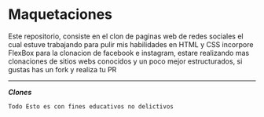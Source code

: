# Maquetaciones
Este repositorio, consiste en el clon de paginas web de redes sociales el cual estuve trabajando para pulir mis habilidades en HTML y CSS incorpore FlexBox para la clonacion de facebook e instagram, estare realizando mas clonaciones de sitios webs conocidos y un poco mejor estructurados, si gustas has un fork y realiza tu PR

---
***Clones***
~~~
Todo Esto es con fines educativos no delictivos
~~~
